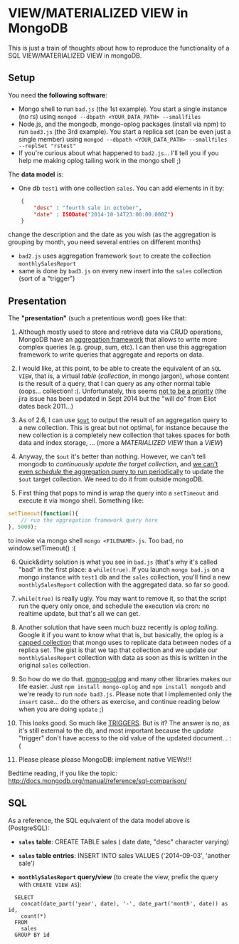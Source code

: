 # VIEW/MATERIALIZED VIEW in MongoDB

This is just a train of thoughts about how to reproduce the functionality of a SQL VIEW/MATERIALIZED VIEW in mongoDB.


## Setup

You need **the following software**:
- Mongo shell to run `bad.js` (the 1st example).
  You start a single instance (no rs) using `mongod --dbpath <YOUR_DATA_PATH> --smallfiles`
- Node.js, and the mongodb, mongo-oplog packages (install via npm) to run `bad3.js` (the 3rd example).
  You start a replica set (can be even just a single member) using `mongod --dbpath <YOUR_DATA_PATH> --smallfiles --replSet "rstest"`
- If you're curious about what happened to `bad2.js`... I'll tell you if you help me making oplog tailing work in the mongo shell ;)

The **data model** is:
- One db `test1` with one collection `sales`.
  You can add elements in it by:
```json
    {
        "desc" : "fourth sale in october",
        "date" : ISODate("2014-10-14T23:00:00.000Z")
    }
```
  change the description and the date as you wish (as the aggregation is grouping by month, you need several entries on different months)
- `bad2.js` uses aggregation framework `$out` to create the collection `monthlySalesReport`
- same is done by `bad3.js` on every new insert into the `sales` collection (sort of a "trigger")

## Presentation
The **"presentation"** (such a pretentious word) goes like that:

1. Although mostly used to store and retrieve data via CRUD operations, MongoDB have an [aggregation framework](http://docs.mongodb.org/manual/core/aggregation-pipeline/) that allows to write more complex queries (e.g. group, sum, etc).
I can then use this aggregation framework to write queries that aggregate and reports on data.

2. I would like, at this point, to be able to create the equivalent of an `SQL VIEW`, that is, a virtual _table_ (_collection_, in mongo jargon), whose content is the result of a query, that I can query as any other normal table (oops... collection! :). Unfortunately, this seems [not to be a priority](https://jira.mongodb.org/browse/SERVER-142?focusedCommentId=73119&page=com.atlassian.jira.plugin.system.issuetabpanels:comment-tabpanel#comment-73119) (the jira issue has been updated in Sept 2014 but the "will do" from Eliot dates back 2011...) 

3. As of 2.6, I can use [`$out`](http://docs.mongodb.org/manual/reference/operator/aggregation/out/) to output the result of an aggregation query to a new collection. This is great but not optimal, for instance because the new collection is a completely new collection that takes spaces for both data and index storage, ... (more a _MATERIALIZED VIEW_ than a _VIEW_)

4. Anyway, the `$out` it's better than nothing. However, we can't tell mongodb to _continuously update the target collection_, and [we can't even _schedule_ the aggregation query to run periodically](https://jira.mongodb.org/browse/SERVER-2573) to update the `$out` target collection. We need to do it from outside mongoDB.

5. First thing that pops to mind is wrap the query into a `setTimeout` and execute it via mongo shell. Something like:
  ```javascript
  setTimeout(function(){
      // run the aggregation framework query here
  }, 5000);
  ```
  to invoke via mongo shell `mongo <FILENAME>.js`. Too bad, no window.setTimeout() :(

6. Quick&dirty solution is what you see in `bad.js` (that's why it's called "bad" in the first place: a `while(true)`. If you launch `mongo bad.js` on a mongo instance with `test1` db and the `sales` collection, you'll find a new `monthlySalesReport` collection with the aggregated data. so far so good.
 
7. `while(true)` is really ugly. You may want to remove it, so that the script run the query only once, and schedule the execution via cron: no realtime update, but that's all we can get. 

8. Another solution that have seen much buzz recently is _oplog tailing_. Google it if you want to know what that is, but basically, the oplog is a [capped collection](http://docs.mongodb.org/manual/core/capped-collections/) that mongo uses to replicate data between nodes of a replica set. The gist is that we tap that collection and we update our `monthlySalesReport` collection with data as soon as this is written in the original `sales` collection.

9. So how do we do that. [mongo-oplog](https://github.com/cayasso/mongo-oplog) and many other libraries makes our life easier. Just `npm install mongo-oplog` and `npm install mongodb` and we're ready to run `node bad3.js`. Please note that I implemented only the `insert` case... do the others as exercise, and continue reading below when you are doing `update` ;)

10. This looks good. So much like [TRIGGERS](http://www.postgresql.org/docs/9.3/static/sql-createtrigger.html). But is it? The answer is no, as it's still external to the db, and most important because the _update_ "trigger" don't have access to the old value of the updated document... :(

11. Please please please MongoDB: implement native VIEWs!!!

Bedtime reading, if you like the topic: http://docs.mongodb.org/manual/reference/sql-comparison/

## SQL

As a reference, the SQL equivalent of the data model above is (PostgreSQL):
- **`sales` table**: 
    CREATE TABLE sales ( date date, "desc" character varying)

- **`sales` table entries**:
    INSERT INTO sales VALUES ('2014-09-03', 'another sale')

- **`monthlySalesReport` query/view** (to create the view, prefix the query with `CREATE VIEW AS`):
```
  SELECT 
    concat(date_part('year', date), '-', date_part('month', date)) as id,
    count(*)
  FROM
    sales
  GROUP BY id
```
